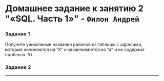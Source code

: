 # Домашнее задание к занятию 2 "«SQL. Часть 1»" - `Филон Андрей`

### Задание 1

Получите уникальные названия районов из таблицы с адресами, которые начинаются на “K” и заканчиваются на “a” и не содержат пробелов.
!()  

### Задание 2




---
